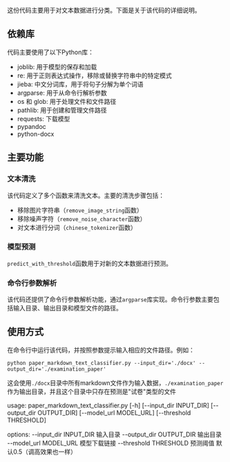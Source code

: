 这份代码主要用于对文本数据进行分类。下面是关于该代码的详细说明。

## 依赖库

代码主要使用了以下Python库：

- joblib: 用于模型的保存和加载
- re: 用于正则表达式操作，移除或替换字符串中的特定模式
- jieba: 中文分词库，用于将句子分解为单个词语
- argparse: 用于从命令行解析参数
- os 和 glob: 用于处理文件和文件路径
- pathlib: 用于创建和管理文件路径
- requests: 下载模型
- pypandoc
- python-docx

## 主要功能

### 文本清洗

该代码定义了多个函数来清洗文本。主要的清洗步骤包括：

- 移除图片字符串（`remove_image_string`函数）
- 移除噪声字符（`remove_noise_character`函数）
- 对文本进行分词（`chinese_tokenizer`函数）

### 模型预测

`predict_with_threshold`函数用于对新的文本数据进行预测。


### 命令行参数解析

该代码还提供了命令行参数解析功能，通过`argparse`库实现。命令行参数主要包括输入目录、输出目录和模型文件的路径。

## 使用方式

在命令行中运行该代码，并按照参数提示输入相应的文件路径。例如：

```
python paper_markdown_text_classifier.py --input_dir='./docx' --output_dir='./examination_paper'
```

这会使用`./docx`目录中所有markdown文件作为输入数据，`./examination_paper`作为输出目录，并且这个目录中只存在预测是"试卷"类型的文件



usage: paper_markdown_text_classifier.py [-h] [--input_dir INPUT_DIR] [--output_dir OUTPUT_DIR] [--model_url MODEL_URL]
                                         [--threshold THRESHOLD]

options:
  --input_dir INPUT_DIR
                        输入目录
  --output_dir OUTPUT_DIR
                        输出目录
  --model_url MODEL_URL
                        模型下载链接
  --threshold THRESHOLD
                        预测阈值
                        默认0.5（调高效果也一样）

